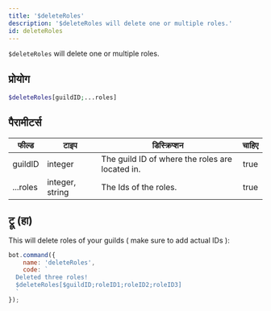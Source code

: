 ```yaml
---
title: '$deleteRoles'
description: '$deleteRoles will delete one or multiple roles.'
id: deleteRoles
---
```


`$deleteRoles` will delete one or multiple roles.

## प्रोयोग

```php
$deleteRoles[guildID;...roles]
```

## पैरामीटर्स

| फील्ड    | टाइप            | डिस्क्रिप्शन                                    | चाहिए |
| -------- | --------------- | ----------------------------------------------- |:-----:|
| guildID  | integer         | The guild ID of where the roles are located in. | true  |
| ...roles | integer, string | The Ids of the roles.                           | true  |

## ट्रू (हा)

This will delete roles of your guilds ( make sure to add actual IDs ):

```javascript
bot.command({
    name: 'deleteRoles',
    code: `
  Deleted three roles!
  $deleteRoles[$guildID;roleID1;roleID2;roleID3]
  `
});
```
